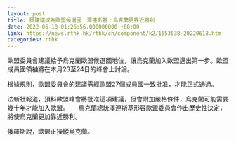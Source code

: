 ```yaml
---
layout: post
title: 獲建議成為歐盟候選國　澤連斯基：烏克蘭更靠近勝利
date: 2022-06-18 01:26:56.000000000 +08:00
link: https://news.rthk.hk/rthk/ch/component/k2/1653538-20220618.htm
categories: rthk
---
```


歐盟委員會建議給予烏克蘭歐盟候選國地位，讓烏克蘭加入歐盟邁出第一步。歐盟成員國領袖將在本月23至24日的峰會上討論。

根據規則，歐盟委員會的建議需經歐盟27個成員國一致批准，才能正式通過。

法新社報道，預料歐盟峰會將批准這項建議，但會附加嚴格條件，烏克蘭可能需要幾十年才能加入歐盟。
　
烏克蘭總統澤連斯基形容歐盟委員會作出歷史性決定，將使烏克蘭更加靠近勝利。

俄羅斯說，歐盟正操縱烏克蘭。
　
　　
